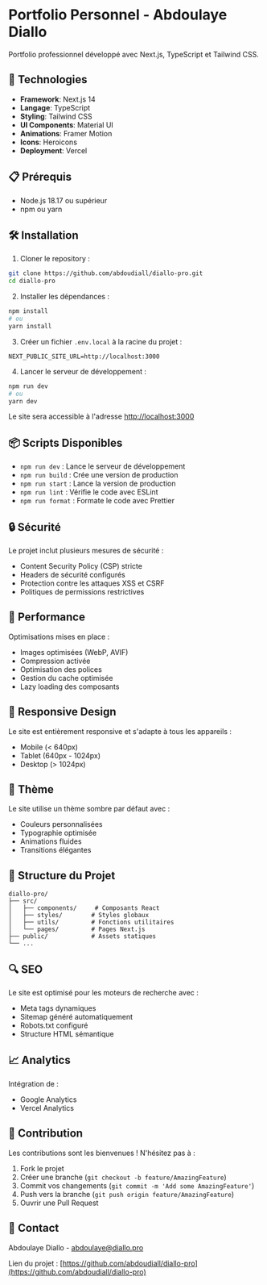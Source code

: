 # Portfolio Personnel - Abdoulaye Diallo

Portfolio professionnel développé avec Next.js, TypeScript et Tailwind CSS.

## 🚀 Technologies

- **Framework**: Next.js 14
- **Langage**: TypeScript
- **Styling**: Tailwind CSS
- **UI Components**: Material UI
- **Animations**: Framer Motion
- **Icons**: Heroicons
- **Deployment**: Vercel

## 📋 Prérequis

- Node.js 18.17 ou supérieur
- npm ou yarn

## 🛠 Installation

1. Cloner le repository :
```bash
git clone https://github.com/abdoudiall/diallo-pro.git
cd diallo-pro
```

2. Installer les dépendances :
```bash
npm install
# ou
yarn install
```

3. Créer un fichier `.env.local` à la racine du projet :
```env
NEXT_PUBLIC_SITE_URL=http://localhost:3000
```

4. Lancer le serveur de développement :
```bash
npm run dev
# ou
yarn dev
```

Le site sera accessible à l'adresse [http://localhost:3000](http://localhost:3000)

## 📦 Scripts Disponibles

- `npm run dev` : Lance le serveur de développement
- `npm run build` : Crée une version de production
- `npm run start` : Lance la version de production
- `npm run lint` : Vérifie le code avec ESLint
- `npm run format` : Formate le code avec Prettier

## 🔒 Sécurité

Le projet inclut plusieurs mesures de sécurité :
- Content Security Policy (CSP) stricte
- Headers de sécurité configurés
- Protection contre les attaques XSS et CSRF
- Politiques de permissions restrictives

## 🚀 Performance

Optimisations mises en place :
- Images optimisées (WebP, AVIF)
- Compression activée
- Optimisation des polices
- Gestion du cache optimisée
- Lazy loading des composants

## 📱 Responsive Design

Le site est entièrement responsive et s'adapte à tous les appareils :
- Mobile (< 640px)
- Tablet (640px - 1024px)
- Desktop (> 1024px)

## 🎨 Thème

Le site utilise un thème sombre par défaut avec :
- Couleurs personnalisées
- Typographie optimisée
- Animations fluides
- Transitions élégantes

## 📄 Structure du Projet

```
diallo-pro/
├── src/
│   ├── components/     # Composants React
│   ├── styles/        # Styles globaux
│   ├── utils/         # Fonctions utilitaires
│   └── pages/         # Pages Next.js
├── public/            # Assets statiques
└── ...
```

## 🔍 SEO

Le site est optimisé pour les moteurs de recherche avec :
- Meta tags dynamiques
- Sitemap généré automatiquement
- Robots.txt configuré
- Structure HTML sémantique

## 📈 Analytics

Intégration de :
- Google Analytics
- Vercel Analytics

## 🤝 Contribution

Les contributions sont les bienvenues ! N'hésitez pas à :
1. Fork le projet
2. Créer une branche (`git checkout -b feature/AmazingFeature`)
3. Commit vos changements (`git commit -m 'Add some AmazingFeature'`)
4. Push vers la branche (`git push origin feature/AmazingFeature`)
5. Ouvrir une Pull Request

## 👤 Contact

Abdoulaye Diallo - abdoulaye@diallo.pro

Lien du projet : [https://github.com/abdoudiall/diallo-pro](https://github.com/abdoudiall/diallo-pro)
